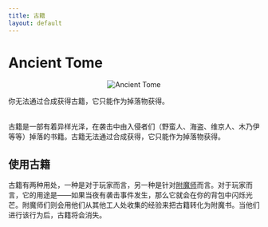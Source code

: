 ```yaml
---
title: 古籍
layout: default
---
```

# Ancient Tome 

<div class="infobox box text-center">
    <p style="text-align:center;"><img src="../../assets/images/icons/minecolonies/ancienttome.png" alt="Ancient Tome"></p>
    你无法通过合成获得古籍，它只能作为掉落物获得。
</div>
<br>

古籍是一部有着异样光泽，在袭击中由入侵者们（野蛮人、海盗、维京人、木乃伊等等）掉落的书籍。古籍无法通过合成获得，它只能作为掉落物获得。
<br>

## 使用古籍

古籍有两种用处，一种是对于玩家而言，另一种是针对[附魔师](../../source/workers/enchanter)而言。对于玩家而言，它的用途是——如果当夜有袭击事件发生，那么它就会在你的背包中闪烁光芒。附魔师们则会用他们从其他工人处收集的经验来把古籍转化为附魔书。当他们进行该行为后，古籍将会消失。
